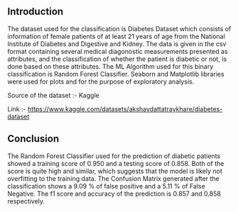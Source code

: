 ## Introduction
The dataset used for the classification is Diabetes Dataset which consists of information of female patients of at least 21 years of age from the National Institute of Diabetes and Digestive and Kidney. The data is given in the csv format containing several medical diagonostic measurements presented as attributes, and the classification of whether the patient is diabetic or not, is done based on these attributes.
The ML Algorithm used for this binary classification is Random Forest Classifier. Seaborn and Matplotlib libraries were used for plots and for the purpose of exploratory analysis.

Source of the dataset :- Kaggle

Link :-   https://www.kaggle.com/datasets/akshaydattatraykhare/diabetes-dataset

## Conclusion
The Random Forest Classifier used for the prediction of diabetic patients showed a training score of 0.950 and a testing score of 0.858. Both of the score is quite high and similar, which suggests that the model is likely not overfitting to the training data. The Confusion Matrix generated after the classification shows a 9.09 % of false positive and a 5.11 % of False Negative. The f1 score and accuracy of the prediction is 0.857 and 0.858 respectively.
